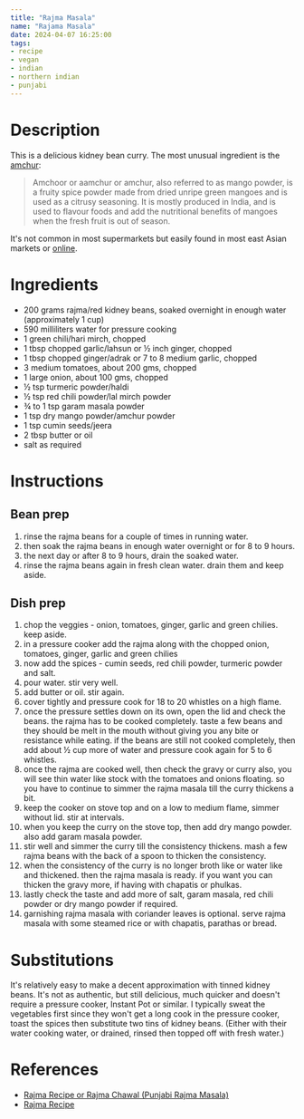```yaml
---
title: "Rajma Masala"
name: "Rajama Masala"
date: 2024-04-07 16:25:00
tags:
- recipe 
- vegan
- indian
- northern indian
- punjabi
---
```


# Description
This is a delicious kidney bean curry. The most unusual ingredient is the [amchur](https://en.wikipedia.org/wiki/Amchoor):
> Amchoor or aamchur or amchur, also referred to as mango powder, is a fruity spice powder made from dried unripe green mangoes and is used as a citrusy seasoning. It is mostly produced in India, and is used to flavour foods and add the nutritional benefits of mangoes when the fresh fruit is out of season.

It's not common in most supermarkets but easily found in most east Asian markets or [online](https://thespiceshop.co.uk/products/amchoor-powder-mango-powder).

# Ingredients
- 200 grams rajma/red kidney beans, soaked overnight in enough water (approximately 1 cup)
- 590 milliliters water for pressure cooking
- 1 green chili/hari mirch, chopped
- 1 tbsp chopped garlic/lahsun or ½ inch ginger, chopped
- 1 tbsp chopped ginger/adrak or 7 to 8 medium garlic, chopped
- 3 medium tomatoes, about 200 gms, chopped
- 1 large onion, about 100 gms, chopped
- ½ tsp turmeric powder/haldi
- ½ tsp red chili powder/lal mirch powder
- ¾ to 1 tsp garam masala powder
- 1 tsp dry mango powder/amchur powder
- 1 tsp cumin seeds/jeera
- 2 tbsp butter or oil
- salt as required

# Instructions

## Bean prep
1. rinse the rajma beans for a couple of times in running water.
1. then soak the rajma beans in enough water overnight or for 8 to 9 hours.
1. the next day or after 8 to 9 hours, drain the soaked water.
1. rinse the rajma beans again in fresh clean water. drain them and keep aside.

## Dish prep
1. chop the veggies - onion, tomatoes, ginger, garlic and green chilies. keep aside.
1. in a pressure cooker add the rajma along with the chopped onion, tomatoes, ginger, garlic and green chilies
1. now add the spices - cumin seeds, red chili powder, turmeric powder and salt.
1. pour water. stir very well.
1. add butter or oil. stir again.
1. cover tightly and pressure cook for 18 to 20 whistles on a high flame.
1. once the pressure settles down on its own, open the lid and check the beans. the rajma has to be cooked completely. taste a few beans and they should be melt in the mouth without giving you any bite or resistance while eating. if the beans are still not cooked completely, then add about ½ cup more of water and pressure cook again for 5 to 6 whistles.
1. once the rajma are cooked well, then check the gravy or curry also, you will see thin water like stock with the tomatoes and onions floating. so you have to continue to simmer the rajma masala till the curry thickens a bit.
1. keep the cooker on stove top and on a low to medium flame, simmer without lid. stir at intervals.
1. when you keep the curry on the stove top, then add dry mango powder. also add garam masala powder.
1. stir well and simmer the curry till the consistency thickens. mash a few rajma beans with the back of a spoon to thicken the consistency.
1. when the consistency of the curry is no longer broth like or water like and thickened. then the rajma masala is ready. if you want you can thicken the gravy more, if having with chapatis or phulkas.
1. lastly check the taste and add more of salt, garam masala, red chili powder or dry mango powder if required.
1. garnishing rajma masala with coriander leaves is optional. serve rajma masala with some steamed rice or with chapatis, parathas or bread.

# Substitutions
It's relatively easy to make a decent approximation with tinned kidney beans. It's not as authentic, but still delicious, much quicker and doesn't require a pressure cooker, Instant Pot or similar. I typically sweat the vegetables first since they won't get a long cook in the pressure cooker, toast the spices then substitute two tins of kidney beans. (Either with their water cooking water, or drained, rinsed then topped off with fresh water.) 

# References
- [Rajma Recipe or Rajma Chawal (Punjabi Rajma Masala)](https://www.vegrecipesofindia.com/rajma-masala-recipe-restaurant-style/)
- [Rajma Recipe](https://greatcurryrecipes.net/2022/11/29/rajma-recipe/)
